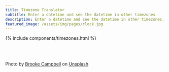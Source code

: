 ```yaml
---
title: Timezone Translator
subtitle: Enter a datetime and see the datetime in other timezones
description: Enter a datetime and see the datetime in other timezones.
featured_image: /assets/img/pages/clock.jpg
---
```


{% include components/timezones.html %}

<br><br><br>
Photo by <a href="https://unsplash.com/@bcampbell?utm_content=creditCopyText&utm_medium=referral&utm_source=unsplash">Brooke Campbell</a> on <a href="https://unsplash.com/photos/brass-colored-analog-clock-Rw2-Y0nSIKQ?utm_content=creditCopyText&utm_medium=referral&utm_source=unsplash">Unsplash</a>
